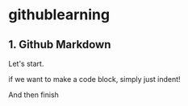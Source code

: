 # githublearning
## 1. Github Markdown
Let's start.

  if we want to make a code block, simply just indent!
  
And then finish
